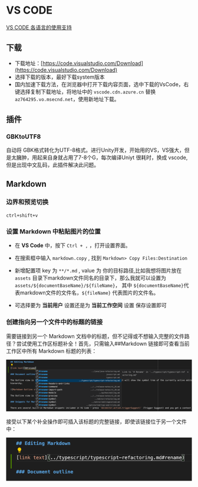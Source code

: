 # VS CODE

[VS CODE 各语言的使用支持](https://code.visualstudio.com/docs/languages)

## 下载

* 下载地址：[https://code.visualstudio.com/Download](https://code.visualstudio.com/Download)
* 选择下载的版本，最好下载system版本
* 国内加速下载方法，在浏览器中打开下载内容页面，选中下载的VsCode，右键选择复制下载地址，将地址中的 `vscode.cdn.azure.cn` 替换 `az764295.vo.msecnd.net`，使用新地址下载。

## 插件

### GBKtoUTF8

自动将 GBK格式转化为UTF-8格式。进行Unity开发，开始用的VS，VS强大，但是太臃肿，用起来自身就占用了7-8个G，每次编译Uniyt 很耗时，换成 vscode,但是出现中文乱码，此插件解决此问题。

## Markdown

### 边界和预览切换

`ctrl+shift+v`

### 设置 Markdown 中粘贴图片的位置

- 在 **VS Code** 中，按下 `Ctrl + ,` ，打开设置界面。

- 在搜索框中输入 `markdown.copy` , 找到 `Markdown> Copy Files:Destination`

- 新增配置项 key 为 `**/*.md` , value 为 你的目标路径,比如我想将图片放在 `assets` 目录下markdown文件同名的目录下，那么我就可以设置为 `assets/${documentBaseName}/${fileName}`， 其中 `${documentBaseName}`代表markdown文件的文件名，`${fileName}` 代表图片的文件名。

- 可选择要为 **当前用户** 设置还是为 **当前工作空间** 设置 保存设置即可


### 创建指向另一个文件中的标题的链接
需要链接到另一个 Markdown 文档中的标题，但不记得或不想输入完整的文件路径？尝试使用工作区标题补全！首先，只需输入##Markdown 链接即可查看当前工作区中所有 Markdown 标题的列表：

![针对当前工作区中所有 Markdown 标题的建议](assets/visual-studio-code/image.png)


接受以下某个补全操作即可插入该标题的完整链接，即使该链接位于另一个文件中：

![alt text](assets/visual-studio-code/image-1.png)